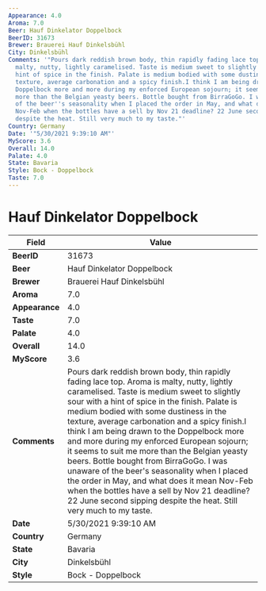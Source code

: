 ```yaml
---
Appearance: 4.0
Aroma: 7.0
Beer: Hauf Dinkelator Doppelbock
BeerID: 31673
Brewer: Brauerei Hauf Dinkelsbühl
City: Dinkelsbühl
Comments: '"Pours dark reddish brown body, thin rapidly fading lace top. Aroma is
  malty, nutty, lightly caramelised. Taste is medium sweet to slightly sour with a
  hint of spice in the finish. Palate is medium bodied with some dustiness in the
  texture, average carbonation and a spicy finish.I think I am being drawn to the
  Doppelbock more and more during my enforced European sojourn; it seems to suit me
  more than the Belgian yeasty beers. Bottle bought from BirraGoGo. I was unaware
  of the beer''s seasonality when I placed the order in May, and what does it mean
  Nov-Feb when the bottles have a sell by Nov 21 deadline? 22 June second sipping
  despite the heat. Still very much to my taste."'
Country: Germany
Date: '"5/30/2021 9:39:10 AM"'
MyScore: 3.6
Overall: 14.0
Palate: 4.0
State: Bavaria
Style: Bock - Doppelbock
Taste: 7.0
---
```


# Hauf Dinkelator Doppelbock

| Field         | Value |
|---------------|-------|
| **BeerID** | 31673 |
| **Beer** | Hauf Dinkelator Doppelbock |
| **Brewer** | Brauerei Hauf Dinkelsbühl |
| **Aroma** | 7.0 |
| **Appearance** | 4.0 |
| **Taste** | 7.0 |
| **Palate** | 4.0 |
| **Overall** | 14.0 |
| **MyScore** | 3.6 |
| **Comments** | Pours dark reddish brown body, thin rapidly fading lace top. Aroma is malty, nutty, lightly caramelised. Taste is medium sweet to slightly sour with a hint of spice in the finish. Palate is medium bodied with some dustiness in the texture, average carbonation and a spicy finish.I think I am being drawn to the Doppelbock more and more during my enforced European sojourn; it seems to suit me more than the Belgian yeasty beers. Bottle bought from BirraGoGo. I was unaware of the beer's seasonality when I placed the order in May, and what does it mean Nov-Feb when the bottles have a sell by Nov 21 deadline? 22 June second sipping despite the heat. Still very much to my taste. |
| **Date** | 5/30/2021 9:39:10 AM |
| **Country** | Germany |
| **State** | Bavaria |
| **City** | Dinkelsbühl |
| **Style** | Bock - Doppelbock |

